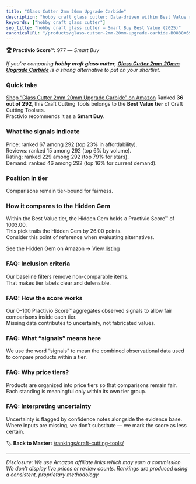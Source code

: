 ```yaml
---
title: "Glass Cutter 2mm 20mm Upgrade Carbide"
description: "hobby craft glass cutter: Data-driven within Best Value ranking using the Practivio Score™. Positioned by quality, value, demand, findability, momentum."
keywords: ["hobby craft glass cutter"]
seo_title: "hobby craft glass cutter — Smart Buy Best Value (2025)"
canonicalURL: "/products/glass-cutter-2mm-20mm-upgrade-carbide-B0838X6SSB/"
---
```


**🏆 Practivio Score™:** 977 — _Smart Buy_


*If you're comparing **hobby craft glass cutter**, **[Glass Cutter 2mm 20mm Upgrade Carbide](https://www.amazon.com/dp/B0838X6SSB?tag=practivio-20)** is a strong alternative to put on your shortlist.*
### Quick take
[Shop “Glass Cutter 2mm 20mm Upgrade Carbide” on Amazon](https://www.amazon.com/dp/B0838X6SSB?tag=practivio-20)
Ranked **36 out of 292**, this Craft Cutting Tools belongs to the **Best Value tier** of Craft Cutting Toolses.  
Practivio recommends it as a **Smart Buy**.

### What the signals indicate
Price: ranked 67 among 292 (top 23% in affordability).  
Reviews: ranked 15 among 292 (top 6% by volume).  
Rating: ranked 229 among 292 (top 79% for stars).  
Demand: ranked 46 among 292 (top 16% for current demand).

### Position in tier
Comparisons remain tier-bound for fairness.

### How it compares to the Hidden Gem
Within the Best Value tier, the Hidden Gem holds a Practivio Score™ of 1003.00.  
This pick trails the Hidden Gem by 26.00 points.  
Consider this point of reference when evaluating alternatives.  

See the Hidden Gem on Amazon → [View listing](https://www.amazon.com/dp/B000P0LNRE?tag=practivio-20)

### FAQ: Inclusion criteria
Our baseline filters remove non-comparable items.  
That makes tier labels clear and defensible.

### FAQ: How the score works
Our 0–100 Practivio Score™ aggregates observed signals to allow fair comparisons inside each tier.  
Missing data contributes to uncertainty, not fabricated values.

### FAQ: What “signals” means here
We use the word “signals” to mean the combined observational data used to compare products within a tier.

### FAQ: Why price tiers?
Products are organized into price tiers so that comparisons remain fair.  
Each standing is meaningful only within its own tier group.

### FAQ: Interpreting uncertainty
Uncertainty is flagged by confidence notes alongside the evidence base.  
Where inputs are missing, we don’t substitute — we mark the score as less certain.


🏷️ **Back to Master:** [/rankings/craft-cutting-tools/](/rankings/craft-cutting-tools/)

---
_Disclosure: We use Amazon affiliate links which may earn a commission. We don’t display live prices or review counts. Rankings are produced using a consistent, proprietary methodology._

